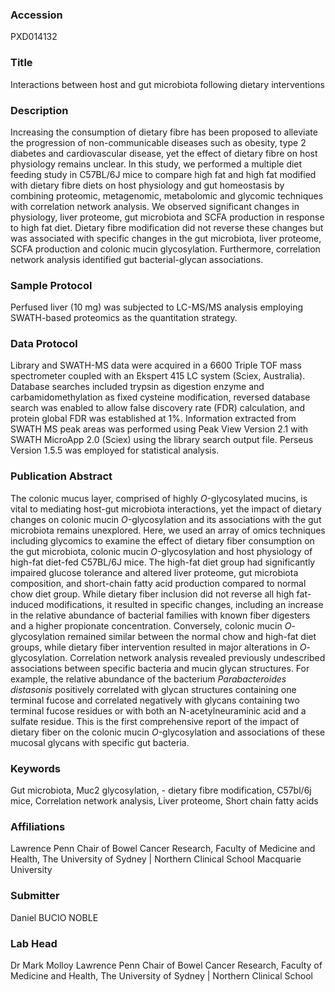 ### Accession
PXD014132

### Title
Interactions between host and gut microbiota following dietary interventions

### Description
Increasing the consumption of dietary fibre has been proposed to alleviate the progression of non-communicable diseases such as obesity, type 2 diabetes and cardiovascular disease, yet the effect of dietary fibre on host physiology remains unclear. In this study, we performed a multiple diet feeding study in C57BL/6J mice to compare high fat and high fat modified with dietary fibre diets on host physiology and gut homeostasis by combining proteomic, metagenomic, metabolomic and glycomic techniques with correlation network analysis. We observed significant changes in physiology, liver proteome, gut microbiota and SCFA production in response to high fat diet. Dietary fibre modification did not reverse these changes but was associated with specific changes in the gut microbiota, liver proteome, SCFA production and colonic mucin glycosylation. Furthermore, correlation network analysis identified gut bacterial-glycan associations.

### Sample Protocol
Perfused liver (10 mg) was subjected to LC-MS/MS analysis employing SWATH-based proteomics as the quantitation strategy.

### Data Protocol
Library and SWATH-MS data were acquired in a 6600 Triple TOF mass spectrometer coupled with an Ekspert 415 LC system (Sciex, Australia). Database searches included trypsin as digestion enzyme and carbamidomethylation as fixed cysteine modification, reversed database search was enabled to allow false discovery rate (FDR) calculation, and protein global FDR was established at 1%. Information extracted from SWATH MS peak areas was performed using Peak View Version 2.1 with SWATH MicroApp 2.0 (Sciex) using the library search output file. Perseus Version 1.5.5 was employed for statistical analysis.

### Publication Abstract
The colonic mucus layer, comprised of highly <i>O-</i>glycosylated mucins, is vital to mediating host-gut microbiota interactions, yet the impact of dietary changes on colonic mucin <i>O-</i>glycosylation and its associations with the gut microbiota remains unexplored. Here, we used an array of omics techniques including glycomics to examine the effect of dietary fiber consumption on the gut microbiota, colonic mucin <i>O-</i>glycosylation and host physiology of high-fat diet-fed C57BL/6J mice. The high-fat diet group had significantly impaired glucose tolerance and altered liver proteome, gut microbiota composition, and short-chain fatty acid production compared to normal chow diet group. While dietary fiber inclusion did not reverse all high fat-induced modifications, it resulted in specific changes, including an increase in the relative abundance of bacterial families with known fiber digesters and a higher propionate concentration. Conversely, colonic mucin <i>O</i>-glycosylation remained similar between the normal chow and high-fat diet groups, while dietary fiber intervention resulted in major alterations in <i>O</i>-glycosylation. Correlation network analysis revealed previously undescribed associations between specific bacteria and mucin glycan structures. For example, the relative abundance of the bacterium <i>Parabacteroides distasonis</i> positively correlated with glycan structures containing one terminal fucose and correlated negatively with glycans containing two terminal fucose residues or with both an N-acetylneuraminic acid and a sulfate residue. This is the first comprehensive report of the impact of dietary fiber on the colonic mucin <i>O-</i>glycosylation and associations of these mucosal glycans with specific gut bacteria.

### Keywords
Gut microbiota, Muc2 glycosylation, - dietary fibre modification, C57bl/6j mice, Correlation network analysis, Liver proteome, Short chain fatty acids

### Affiliations
Lawrence Penn Chair of Bowel Cancer Research, Faculty of Medicine and Health, The University of Sydney | Northern Clinical School
Macquarie University

### Submitter
Daniel BUCIO NOBLE

### Lab Head
Dr Mark Molloy
Lawrence Penn Chair of Bowel Cancer Research, Faculty of Medicine and Health, The University of Sydney | Northern Clinical School



